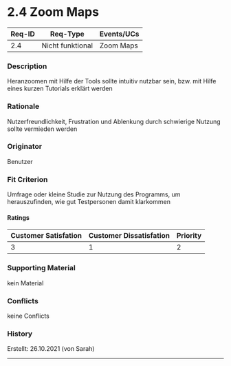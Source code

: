 # 2.4 Zoom Maps

| Req-ID | Req-Type | Events/UCs |
|--------|----------|------------|
| 2.4    |Nicht funktional          |Zoom Maps            |

### Description
Heranzoomen mit Hilfe der Tools sollte intuitiv nutzbar sein, bzw. mit Hilfe eines kurzen Tutorials erklärt werden

### Rationale
Nutzerfreundlichkeit, Frustration und Ablenkung durch schwierige Nutzung sollte vermieden werden

### Originator
Benutzer

### Fit Criterion
Umfrage oder kleine Studie zur Nutzung des Programms, um herauszufinden, wie gut Testpersonen damit klarkommen

#### Ratings
| Customer Satisfation | Customer Dissatisfation | Priority |
|----------------------|-------------------------|----------|
| 3                  | 1                     | 2      |

### Supporting Material
kein Material

### Conflicts
keine Conflicts

### History
Erstellt: 26.10.2021 (von Sarah)

---
